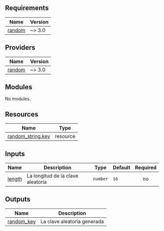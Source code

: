 <!-- BEGIN_TF_DOCS -->
## Requirements

| Name | Version |
|------|---------|
| <a name="requirement_random"></a> [random](#requirement\_random) | ~> 3.0 |

## Providers

| Name | Version |
|------|---------|
| <a name="provider_random"></a> [random](#provider\_random) | ~> 3.0 |

## Modules

No modules.

## Resources

| Name | Type |
|------|------|
| [random_string.key](https://registry.terraform.io/providers/hashicorp/random/latest/docs/resources/string) | resource |

## Inputs

| Name | Description | Type | Default | Required |
|------|-------------|------|---------|:--------:|
| <a name="input_length"></a> [length](#input\_length) | La longitud de la clave aleatoria | `number` | `16` | no |

## Outputs

| Name | Description |
|------|-------------|
| <a name="output_random_key"></a> [random\_key](#output\_random\_key) | La clave aleatoria generada |
<!-- END_TF_DOCS -->